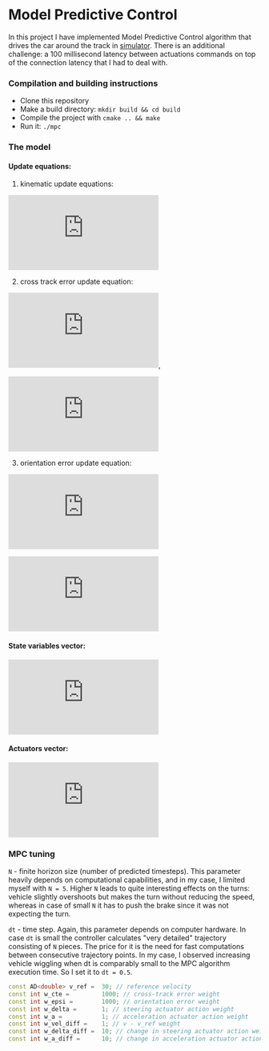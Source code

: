 # Model Predictive Control

In this project I have implemented Model Predictive Control algorithm that drives the car around the track in [simulator](https://github.com/udacity/self-driving-car-sim/releases). There is an additional challenge: a 100 millisecond latency between actuations commands on top of the connection latency that I had to deal with.

### Compilation and building instructions

* Clone this repository
* Make a build directory: `mkdir build && cd build`
* Compile the project with `cmake .. && make`
* Run it: `./mpc`

### The model

#### Update equations:

1) kinematic update equations:

![equation](http://latex.codecogs.com/gif.latex?%5C%5C%20x_%7Bt&plus;1%7D%20%3D%20x_t%20&plus;%20v_t%20%5Ccdot%20%5Ccos%7B%5Cpsi_t%7D%20%5Ccdot%20dt%20%5C%5C%20y_%7Bt&plus;1%7D%20%3D%20y_t%20&plus;%20v_t%20%5Ccdot%20%5Csin%7B%5Cpsi_t%7D%20%5Ccdot%20dt%20%5C%5C%20%5Cpsi_%7Bt&plus;1%7D%20%3D%20%5Cpsi_t%20-%20%5Cfrac%7Bv_t%7D%7BL_f%7D%20%5Ccdot%20%5Cdelta_t%20%5Ccdot%20dt%20%5C%5C%20v_%7Bt&plus;1%7D%20%3D%20v_t%20&plus;%20a_t%20%5Ccdot%20dt)

2) cross track error update equation:

![equation](http://latex.codecogs.com/gif.latex?cte_%7Bt&plus;1%7D%20%3D%20cte_t%20&plus;%20v_t%20%5Ccdot%20%5Csin%7Be%5Cpsi_t%7D%20%5Ccdot%20dt%20%5C%5C), 

![equation](http://latex.codecogs.com/gif.latex?cte_t%20%3D%20y_t%20-%20f%28x_t%29)

3) orientation error update equation:

![equation](http://latex.codecogs.com/gif.latex?e%5Cpsi_%7Bt&plus;1%7D%20%3D%20e%5Cpsi_t%20-%20%5Cfrac%7Bv_t%7D%7BL_f%7D%20%5Ccdot%20%5Cdelta_t%20%5Ccdot%20dt%20%5C%5C)

![equation](http://latex.codecogs.com/gif.latex?e%5Cpsi_t%20%3D%20%5Cpsi_t%20-%20%5Carctan%20f%27%28x_t%29)

#### State variables vector: 

![equation](http://latex.codecogs.com/gif.latex?%5Cmathbf%7Bx%7D_t%20%3D%20%5Bx_t%2C%20%7Ey_t%2C%20%7Epsi_t%2C%20%7Ev_t%2C%20%7Ecte_t%2C%20%7Ee%5Cpsi_t%5D%5ET)

#### Actuators vector: 

![equations](http://latex.codecogs.com/gif.latex?%5Cmathbf%7Bu%7D_t%20%3D%20%5B%5Cdelta_t%2C%20%7Ea_t%5D%5ET)

### MPC tuning

`N` - finite horizon size (number of predicted timesteps). This parameter heavily depends on computational capabilities, and in my case, I limited myself with `N = 5`. Higher `N` leads to quite interesting effects on the turns: vehicle slightly overshoots but makes the turn without reducing the speed, whereas in case of small `N` it has to push the brake since it was not expecting the turn.

`dt` - time step. Again, this parameter depends on computer hardware. In case `dt` is small the controller calculates "very detailed" trajectory consisting of `N` pieces. The price for it is the need for fast computations between consecutive trajectory points. In my case, I observed increasing vehicle wiggling when dt is comparably small to the MPC algorithm execution time. So I set it to `dt = 0.5`.

```cpp
const AD<double> v_ref =  30; // reference velocity
const int w_cte =         1000; // cross-track error weight
const int w_epsi =        1000; // orientation error weight
const int w_delta =       1; // steering actuator action weight
const int w_a =           1; // acceleration actuator action weight
const int w_vel_diff =    1; // v - v_ref weight
const int w_delta_diff =  10; // change in steering actuator action weight
const int w_a_diff =      10; // change in acceleration actuator action weight
```

